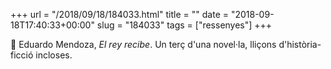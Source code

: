 +++
url = "/2018/09/18/184033.html"
title = ""
date = "2018-09-18T17:40:33+00:00"
slug = "184033"
tags = ["ressenyes"]
+++

📖 Eduardo Mendoza, *El rey recibe*. Un terç d'una novel·la, lliçons d'història-ficció incloses.

